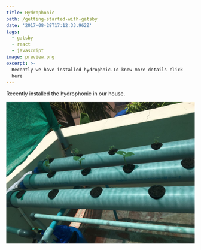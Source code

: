 ```yaml
---
title: Hydrophonic
path: /getting-started-with-gatsby
date: '2017-08-28T17:12:33.962Z'
tags:
  - gatsby
  - react
  - javascript
image: preview.png
excerpt: >-
  Recently we have installed hydrophnic.To know more details click 
  here
---
```


Recently installed the hydrophonic in our house.












![Hydrophonic](./images/IMG-20170827-WA0011.jpg)
